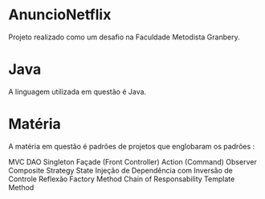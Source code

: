 # AnuncioNetflix
Projeto realizado como um desafio na Faculdade Metodista Granbery.

# Java
A linguagem utilizada em questão é Java. 

# Matéria 
A matéria em questão é padrões de projetos que englobaram os padrões : 

MVC
DAO
Singleton
Façade (Front Controller)
Action (Command)
Observer
Composite
Strategy
State
Injeção de Dependência com Inversão de Controle
Reflexão
Factory Method
Chain of Responsability
Template Method
